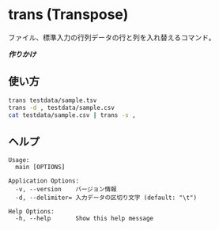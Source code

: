 # trans (Transpose)

ファイル、標準入力の行列データの行と列を入れ替えるコマンド。

***作りかけ***

## 使い方

```bash
trans testdata/sample.tsv
trans -d , testdata/sample.csv
cat testdata/sample.csv | trans -s ,
```

## ヘルプ

    Usage:
      main [OPTIONS]

    Application Options:
      -v, --version    バージョン情報
      -d, --delimiter= 入力データの区切り文字 (default: "\t")

    Help Options:
      -h, --help       Show this help message

